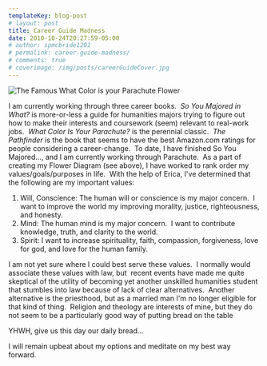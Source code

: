 ```yaml
---
templateKey: blog-post
# layout: post
title: Career Guide Madness
date: 2010-10-24T20:27:59-05:00
# author: spmcbride1201
# permalink: career-guide-madness/
# comments: true
# coverimage: /img/posts/careerGuideCover.jpg
---
```


![The Famous What Color is your Parachute Flower]({{site.baseurl}}/img/posts/abc76-flower001-624x749.jpg)

I am currently working through three career books.  <i>So You Majored in What?</i> is more-or-less a guide for humanities majors trying to figure out how to make their interests and coursework (seem) relevant to real-work jobs.  <i>What Color Is Your Parachute?</i> is the perennial classic.  <i>The Pathfinder</i> is the book that seems to have the best Amazon.com ratings for people considering a career-change.  To date, I have finished So You Majored..., and I am currently working through Parachute.  As a part of creating my Flower Diagram (see above), I have worked to rank order my values/goals/purposes in life.  With the help of Erica, I've determined that the following are my important values:

<ol>
	<li>Will, Conscience: The human will or conscience is my major concern.  I want to improve the world my improving morality, justice, righteousness, and honesty.</li>
	<li>Mind: The human mind is my major concern.  I want to contribute knowledge, truth, and clarity to the world.</li>
	<li>Spirit: I want to increase spirituality, faith, compassion, forgiveness, love for god, and love for the human family.</li>
</ol>

I am not yet sure where I could best serve these values.  I normally would associate these values with law, but  recent events have made me quite skeptical of the utility of becoming yet another unskilled humanities student that stumbles into law because of lack of clear alternatives.  Another alternative is the priesthood, but as a married man I'm no longer eligible for that kind of thing.  Religion and theology are interests of mine, but they do not seem to be a particularly good way of putting bread on the table

YHWH, give us this day our daily bread...

I will remain upbeat about my options and meditate on my best way forward.
